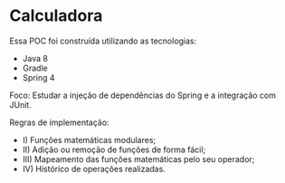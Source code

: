 # Calculadora

Essa POC foi construída utilizando as tecnologias:

- Java 8
- Gradle
- Spring 4

Foco: Estudar a injeção de dependências do Spring e a integração com JUnit.

Regras de implementação:

- I) Funções matemáticas modulares;
- II) Adição ou remoção de funções de forma fácil;
- III) Mapeamento das funções matemáticas pelo seu operador;
- IV) Histórico de operações realizadas. 
